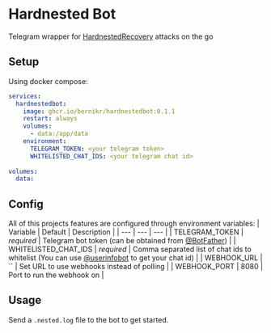 # Hardnested Bot
Telegram wrapper for [HardnestedRecovery](https://github.com/noproto/HardnestedRecovery) attacks on the go

## Setup

Using docker compose:

```yaml
services:
  hardnestedbot:
    image: ghcr.io/bernikr/hardnestedbot:0.1.1
    restart: always
    volumes:
      - data:/app/data
    environment:
      TELEGRAM_TOKEN: <your telegram token>
      WHITELISTED_CHAT_IDS: <your telegram chat id>
  
volumes:
  data:
```

## Config

All of this projects features are configured through environment variables:
| Variable | Default | Description |
| --- | --- | --- |
| TELEGRAM_TOKEN | *required* | Telegram bot token (can be obtained from [@BotFather](https://t.me/BotFather)) |
| WHITELISTED_CHAT_IDS | *required* | Comma separated list of chat ids to whitelist (You can use [@userinfobot](https://t.me/userinfobot) to get your chat id) |
| WEBHOOK_URL | `` | Set URL to use webhooks instead of polling |
| WEBHOOK_PORT | 8080 | Port to run the webhook on |

## Usage

Send a `.nested.log` file to the bot to get started.
